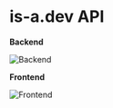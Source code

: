 # is-a.dev API

**Backend**

![Backend](https://skillicons.dev/icons?i=nodejs,express,sentry)

**Frontend**

![Frontend](https://skillicons.dev/icons?i=html,tailwind)

